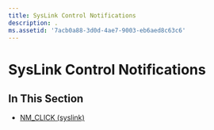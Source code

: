 ```yaml
---
title: SysLink Control Notifications
description: .
ms.assetid: '7acb0a88-3d0d-4ae7-9003-eb6aed8c63c6'
---
```


# SysLink Control Notifications

## In This Section

-   [NM\_CLICK (syslink)](nm-click-syslink.md)

 

 




